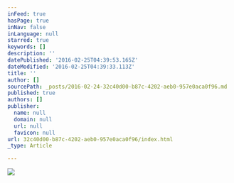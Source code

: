 ```yaml
---
inFeed: true
hasPage: true
inNav: false
inLanguage: null
starred: true
keywords: []
description: ''
datePublished: '2016-02-25T04:39:53.165Z'
dateModified: '2016-02-25T04:39:33.113Z'
title: ''
author: []
sourcePath: _posts/2016-02-24-32c40d00-b87c-4202-aeb0-957e0aca0f96.md
published: true
authors: []
publisher:
  name: null
  domain: null
  url: null
  favicon: null
url: 32c40d00-b87c-4202-aeb0-957e0aca0f96/index.html
_type: Article

---
```

![](https://the-grid-user-content.s3-us-west-2.amazonaws.com/f6c02986-5455-401d-9254-c83e5f2d3b75.jpg)